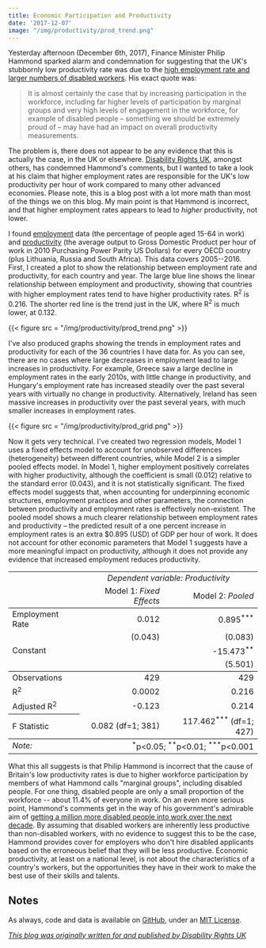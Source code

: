```yaml
---
title: Economic Participation and Productivity
date: '2017-12-07'
image: "/img/productivity/prod_trend.png"
---
```


Yesterday afternoon (December 6th, 2017), Finance Minister Philip Hammond sparked alarm and condemnation for suggesting that the UK's stubbornly low productivity rate was due to the [high employment rate and larger numbers of disabled workers](https://www.theguardian.com/politics/2017/dec/07/philip-hammond-causes-storm-with-remarks-about-disabled-workers). His exact quote was:

> It is almost certainly the case that by increasing participation in the workforce, including far higher levels of participation by marginal groups and very high levels of engagement in the workforce, for example of disabled people – something we should be extremely proud of – may have had an impact on overall productivity measurements.

The problem is, there does not appear to be any evidence that this is actually the case, in the UK or elsewhere. [Disability Rights UK](https://www.disabilityrightsuk.org/news/2017/december/dr-uk-condemns-philip-hammonds-comments-disabled-peoples-productivity), amongst others, has condemned Hammond's comments, but I wanted to take a look at his claim that higher employment rates are responsible for the UK's low productivity per hour of work compared to many other advanced economies. Please note, this is a blog post with a lot more math than most of the things we on this blog. My main point is that Hammond is incorrect, and that higher employment rates appears to lead to _higher_ productivity, not lower.

I found [employment](https://data.oecd.org/emp/employment-rate.htm) data (the percentage of people aged 15-64 in work) and [productivity](http://stats.oecd.org/Index.aspx?DataSetCode=PDB_LV) (the average output to Gross Domestic Product per hour of work in 2010 Purchasing Power Parity US Dollars) for every OECD country (plus Lithuania, Russia and South Africa). This data covers 2005--2016. First, I created a plot to show the relationship between employment rate and productivity, for each country and year. The large blue line shows the linear relationship between employment and productivity, showing that countries with higher employment rates tend to have higher productivity rates. R<sup>2</sup> is 0.216. The shorter red line is the trend just in the UK, where R<sup>2</sup> is much lower, at 0.132.

{{< figure src = "/img/productivity/prod_trend.png" >}}

I've also produced graphs showing the trends in employment rates and productivity for each of the 36 countries I have data for. As you can see, there are no cases where large decreases in employment lead to large increases in productivity. For example, Greece saw a large decline in employment rates in the early 2010s, with little change in productivity, and Hungary's employment rate has increased steadily over the past several years with virtually no change in productivity. Alternatively, Ireland has seen massive increases in productivity over the past several years, with much smaller increases in employment rates.

{{< figure src = "/img/productivity/prod_grid.png" >}}

Now it gets very technical. I've created two regression models, Model 1 uses a fixed effects model to account for unobserved differences (heterogeneity) between different countries, while Model 2 is a simpler pooled effects model. In Model 1, higher employment positively correlates with higher productivity, although the coefficient is small (0.012) relative to the standard error (0.043), and it is not statistically significant. The fixed effects model suggests that, when accounting for underpinning economic structures, employment practices and other parameters, the connection between productivity and employment rates is effectively non-existent. The pooled model shows a much clearer relationship between employment rates and productivity –  the predicted result of a one percent increase in employment rates is an extra $0.895 (USD) of GDP per hour of work. It does not account for other economic parameters that Model 1 suggests have a more meaningful impact on productivity, although it does not provide any evidence that increased employment reduces productivity.

<table style="text-align:center">

<tbody>

<td style="text-align:left"></td>

<td colspan="2"><em>Dependent variable: Productivity</em></td>

</tr>

<tr>

<td style="text-align:left; border-bottom: 1px solid black"></td>

<td style="text-align:right; border-bottom: 1px solid black">Model 1: <em>Fixed Effects</em></td>

<td style="text-align:right; border-bottom: 1px solid black">Model 2: <em>Pooled</em></td>

</tr>

<tr>

<td style="text-align:left">Employment Rate</td>

<td style="text-align:right">0.012</td>

<td style="text-align:right">0.895<sup>***</sup></td>

</tr>

<tr>

<td style="text-align:left"></td>

<td style="text-align:right">(0.043)</td>

<td style="text-align:right">(0.083)</td>

</tr>

<tr>

<td style="text-align:left">Constant</td>

<td></td>

<td style="text-align:right">-15.473<sup>**</sup></td>

</tr>

<tr>

<td style="text-align:left; border-bottom: 1px solid black"></td>

<td style="text-align:right; border-bottom: 1px solid black"></td>

<td style="text-align:right; border-bottom: 1px solid black">(5.501)</td>

</tr>

<tr>

<td style="text-align:left">Observations</td>

<td style="text-align:right">429</td>

<td style="text-align:right">429</td>

</tr>

<tr>

<td style="text-align:left">R<sup>2</sup></td>

<td style="text-align:right">0.0002</td>

<td style="text-align:right">0.216</td>

</tr>

<tr>

<td style="text-align:left">Adjusted R<sup>2</sup></td>

<td style="text-align:right">-0.123</td>

<td style="text-align:right">0.214</td>

</tr>

<tr>

<th style="text-align:left;font-weight:normal; border-bottom: 1px solid black">F Statistic</th>

<td style="text-align:right; border-bottom: 1px solid black">0.082 (df=1; 381)</td>

<td style="text-align:right; border-bottom: 1px solid black">117.462<sup>***</sup> (df=1; 427)</td>

</tr>

<tr>

<td style="text-align:left"><em>Note:</em></td>

<td colspan="2" style="text-align:right"><sup>*</sup>p<0.05; <sup>**</sup>p<0.01; <sup>***</sup>p<0.001</td>

</tr>

</tbody>

</table>

What this all suggests is that Philip Hammond is incorrect that the cause of Britain's low productivity rates is due to higher workforce participation by members of what Hammond calls "marginal groups", including disabled people. For one thing, disabled people are only a small proportion of the workforce -- about 11.4% of everyone in work. On an even more serious point, Hammond's comments get in the way of his government's admirable aim of [getting a million more disabled people into work over the next decade](https://www.gov.uk/government/publications/improving-lives-the-future-of-work-health-and-disability). By assuming that disabled workers are inherently less productive than non-disabled workers, with no evidence to suggest this to be the case, Hammond provides cover for employers who don't hire disabled applicants based on the erroneous belief that they will be less productive. Economic productivity, at least on a national level, is not about the characteristics of a country's workers, but the opportunities they have in their work to make the best use of their skills and talents.

## Notes

As always, code and data is available on [GitHub](https://github.com/evanodell/productivity-trap), under an [MIT License](https://github.com/evanodell/productivity-trap/blob/master/LICENSE).

*[This blog was originally written for and published by Disability Rights UK](https://disabilityrightsuk.blogspot.co.uk/2017/12/britains-low-productivity-rates-are-not.html)*
